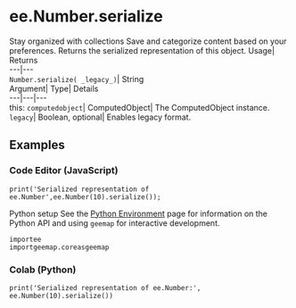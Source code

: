  
#  ee.Number.serialize 
Stay organized with collections  Save and categorize content based on your preferences. 
Returns the serialized representation of this object. Usage| Returns  
---|---  
`Number.serialize( _legacy_)`| String  
Argument| Type| Details  
---|---|---  
this: `computedobject`| ComputedObject| The ComputedObject instance.  
`legacy`| Boolean, optional| Enables legacy format.  
## Examples
### Code Editor (JavaScript)
```
print('Serialized representation of ee.Number',ee.Number(10).serialize());
```

Python setup
See the [ Python Environment](https://developers.google.com/earth-engine/guides/python_install) page for information on the Python API and using `geemap` for interactive development.
```
importee
importgeemap.coreasgeemap
```

### Colab (Python)
```
print('Serialized representation of ee.Number:', ee.Number(10).serialize())
```

